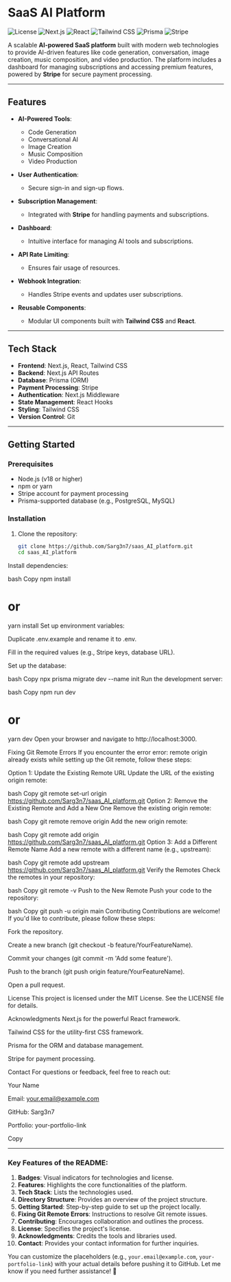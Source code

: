 # SaaS AI Platform

![License](https://img.shields.io/badge/license-MIT-blue) 
![Next.js](https://img.shields.io/badge/Next.js-13.0%2B-black) 
![React](https://img.shields.io/badge/React-18.0%2B-blue) 
![Tailwind CSS](https://img.shields.io/badge/Tailwind_CSS-3.0%2B-blueviolet) 
![Prisma](https://img.shields.io/badge/Prisma-ORM-orange) 
![Stripe](https://img.shields.io/badge/Stripe-Payment-green)

A scalable **AI-powered SaaS platform** built with modern web technologies to provide AI-driven features like code generation, conversation, image creation, music composition, and video production. The platform includes a dashboard for managing subscriptions and accessing premium features, powered by **Stripe** for secure payment processing.

---

## Features

- **AI-Powered Tools**:
  - Code Generation
  - Conversational AI
  - Image Creation
  - Music Composition
  - Video Production

- **User Authentication**:
  - Secure sign-in and sign-up flows.

- **Subscription Management**:
  - Integrated with **Stripe** for handling payments and subscriptions.

- **Dashboard**:
  - Intuitive interface for managing AI tools and subscriptions.

- **API Rate Limiting**:
  - Ensures fair usage of resources.

- **Webhook Integration**:
  - Handles Stripe events and updates user subscriptions.

- **Reusable Components**:
  - Modular UI components built with **Tailwind CSS** and **React**.

---

## Tech Stack

- **Frontend**: Next.js, React, Tailwind CSS
- **Backend**: Next.js API Routes
- **Database**: Prisma (ORM)
- **Payment Processing**: Stripe
- **Authentication**: Next.js Middleware
- **State Management**: React Hooks
- **Styling**: Tailwind CSS
- **Version Control**: Git

---


## Getting Started

### Prerequisites

- Node.js (v18 or higher)
- npm or yarn
- Stripe account for payment processing
- Prisma-supported database (e.g., PostgreSQL, MySQL)

### Installation

1. Clone the repository:
   ```bash
   git clone https://github.com/Sarg3n7/saas_AI_platform.git
   cd saas_AI_platform
Install dependencies:

bash
Copy
npm install
# or
yarn install
Set up environment variables:

Duplicate .env.example and rename it to .env.

Fill in the required values (e.g., Stripe keys, database URL).

Set up the database:

bash
Copy
npx prisma migrate dev --name init
Run the development server:

bash
Copy
npm run dev
# or
yarn dev
Open your browser and navigate to http://localhost:3000.

Fixing Git Remote Errors
If you encounter the error error: remote origin already exists while setting up the Git remote, follow these steps:

Option 1: Update the Existing Remote URL
Update the URL of the existing origin remote:

bash
Copy
git remote set-url origin https://github.com/Sarg3n7/saas_AI_platform.git
Option 2: Remove the Existing Remote and Add a New One
Remove the existing origin remote:

bash
Copy
git remote remove origin
Add the new origin remote:

bash
Copy
git remote add origin https://github.com/Sarg3n7/saas_AI_platform.git
Option 3: Add a Different Remote Name
Add a new remote with a different name (e.g., upstream):

bash
Copy
git remote add upstream https://github.com/Sarg3n7/saas_AI_platform.git
Verify the Remotes
Check the remotes in your repository:

bash
Copy
git remote -v
Push to the New Remote
Push your code to the repository:

bash
Copy
git push -u origin main
Contributing
Contributions are welcome! If you'd like to contribute, please follow these steps:

Fork the repository.

Create a new branch (git checkout -b feature/YourFeatureName).

Commit your changes (git commit -m 'Add some feature').

Push to the branch (git push origin feature/YourFeatureName).

Open a pull request.

License
This project is licensed under the MIT License. See the LICENSE file for details.

Acknowledgments
Next.js for the powerful React framework.

Tailwind CSS for the utility-first CSS framework.

Prisma for the ORM and database management.

Stripe for payment processing.

Contact
For questions or feedback, feel free to reach out:

Your Name

Email: your.email@example.com

GitHub: Sarg3n7

Portfolio: your-portfolio-link

Copy

---

### Key Features of the README:
1. **Badges**: Visual indicators for technologies and license.
2. **Features**: Highlights the core functionalities of the platform.
3. **Tech Stack**: Lists the technologies used.
4. **Directory Structure**: Provides an overview of the project structure.
5. **Getting Started**: Step-by-step guide to set up the project locally.
6. **Fixing Git Remote Errors**: Instructions to resolve Git remote issues.
7. **Contributing**: Encourages collaboration and outlines the process.
8. **License**: Specifies the project's license.
9. **Acknowledgments**: Credits the tools and libraries used.
10. **Contact**: Provides your contact information for further inquiries.

You can customize the placeholders (e.g., `your.email@example.com`, `your-portfolio-link`) with your actual details before pushing it to GitHub. Let me know if you need further assistance! 🚀
